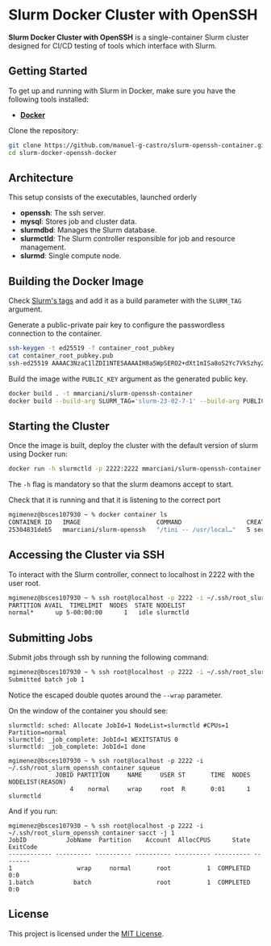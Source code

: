 # Slurm Docker Cluster with OpenSSH

**Slurm Docker Cluster with OpenSSH** is a single-container Slurm cluster designed for 
CI/CD testing of tools which interface with Slurm. 

## Getting Started

To get up and running with Slurm in Docker, make sure you have the following tools installed:

- **[Docker](https://docs.docker.com/get-docker/)**

Clone the repository:

```bash
git clone https://github.com/manuel-g-castro/slurm-openssh-container.git 
cd slurm-docker-openssh-docker
```

## Architecture 

This setup consists of the executables, launched orderly

- **openssh**: The ssh server.
- **mysql**: Stores job and cluster data.
- **slurmdbd**: Manages the Slurm database.
- **slurmctld**: The Slurm controller responsible for job and resource management.
- **slurmd**: Single compute node.

## Building the Docker Image

Check [Slurm's tags](https://github.com/SchedMD/slurm/tags) and add it as a build
parameter with the `SLURM_TAG` argument.

Generate a public-private pair key to configure the passwordless connection to the 
container.

```bash
ssh-keygen -t ed25519 -f container_root_pubkey
cat container_root_pubkey.pub
ssh-ed25519 AAAAC3NzaC1lZDI1NTE5AAAAIH8a5WpSERO2+dXt1mISa8oS2Yc7VkSzhy2OuFwqnohP mgimenez@bsces107930
```

Build the image withe `PUBLIC_KEY` argument as the generated public key.

```bash
docker build . -t mmarciani/slurm-openssh-container
docker build --build-arg SLURM_TAG='slurm-23-02-7-1' --build-arg PUBLIC_KEY='ssh-ed25519 AAAAC3NzaC1lZDI1NTE5AAAAIH8a5WpSERO2+dXt1mISa8oS2Yc7VkSzhy2OuFwqnohP mgimenez@bsces107930' -t mmarciani/slurm-openssh:23-02-7-1 .
```

## Starting the Cluster

Once the image is built, deploy the cluster with the default version of slurm
using Docker run:

```bash
docker run -h slurmctld -p 2222:2222 mmarciani/slurm-openssh-container
```

The `-h` flag is mandatory so that the slurm deamons accept to start.

Check that it is running and that it is listening to the correct port

```bash
mgimenez@bsces107930 ~ % docker container ls
CONTAINER ID   IMAGE                     COMMAND                  CREATED         STATUS         PORTS                                       NAMES
25304831deb5   mmarciani/slurm-openssh   "/tini -- /usr/local…"   5 seconds ago   Up 3 seconds   0.0.0.0:2222->2222/tcp, :::2222->2222/tcp   upbeat_carson
```

## Accessing the Cluster via SSH

To interact with the Slurm controller, connect to localhost in 2222 with the user 
root.

```bash
mgimenez@bsces107930 ~ % ssh root@localhost -p 2222 -i ~/.ssh/root_slurm_openssh_container sinfo               
PARTITION AVAIL  TIMELIMIT  NODES  STATE NODELIST
normal*      up 5-00:00:00      1   idle slurmctld
```

## Submitting Jobs

Submit jobs through ssh by running the following command:

```bash
mgimenez@bsces107930 ~ % ssh root@localhost -p 2222 -i ~/.ssh/root_slurm_openssh_container sbatch --wrap=\"sleep 20\"
Submitted batch job 1
```

Notice the escaped double quotes around the `--wrap` parameter.

On the window of the container you should see:

```
slurmctld: sched: Allocate JobId=1 NodeList=slurmctld #CPUs=1 Partition=normal
slurmctld: _job_complete: JobId=1 WEXITSTATUS 0
slurmctld: _job_complete: JobId=1 done
```

```
mgimenez@bsces107930 ~ % ssh root@localhost -p 2222 -i ~/.ssh/root_slurm_openssh_container squeue
             JOBID PARTITION     NAME     USER ST       TIME  NODES NODELIST(REASON)
                 4    normal     wrap     root  R       0:01      1 slurmctld
```

And if you run:

```
mgimenez@bsces107930 ~ % ssh root@localhost -p 2222 -i ~/.ssh/root_slurm_openssh_container sacct -j 1     
JobID           JobName  Partition    Account  AllocCPUS      State ExitCode 
------------ ---------- ---------- ---------- ---------- ---------- -------- 
1                  wrap     normal       root          1  COMPLETED      0:0 
1.batch           batch                  root          1  COMPLETED      0:0
```

## License

This project is licensed under the [MIT License](LICENSE).

